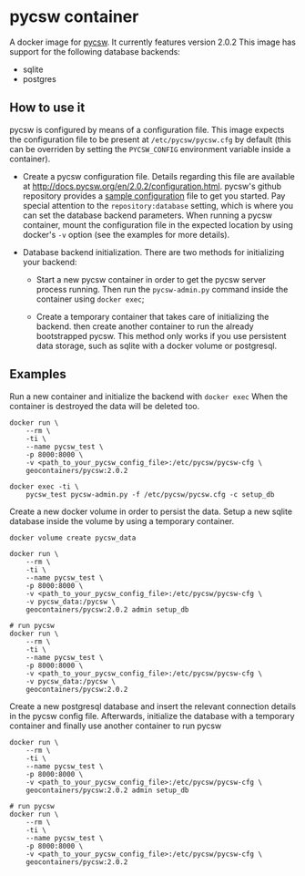 # pycsw container

A docker image for [pycsw](http://pycsw.org/). It currently features version 2.0.2
This image has support for the following database backends:

- sqlite
- postgres


## How to use it

pycsw is configured by means of a configuration file. This image expects the
configuration file to be present at `/etc/pycsw/pycsw.cfg` by default (this can be overriden by
setting the `PYCSW_CONFIG` environment variable inside a container).

- Create a pycsw configuration file. Details regarding this file are available
  at http://docs.pycsw.org/en/2.0.2/configuration.html. pycsw's github
  repository provides a 
  [sample configuration](https://github.com/geopython/pycsw/blob/master/default-sample.cfg) 
  file to get you started. Pay special attention to the `repository:database`
  setting, which is where you can set the database backend parameters. When
  running a pycsw container, mount the configuration file in the expected
  location by using docker's `-v` option (see the examples for more details).

- Database backend initialization. There are two methods for initializing your
  backend:

  - Start a new pycsw container in order to get the pycsw server process 
    running. Then run the `pycsw-admin.py` command inside the container using
    `docker exec`;

  - Create a temporary container that takes care of initializing the backend.
    then create another container to run the already bootstrapped pycsw. This
    method only works if you use persistent data storage, such as sqlite with a
    docker volume or postgresql.


## Examples

Run a new container and initialize the backend with `docker exec` When the 
container is destroyed the data will be deleted too.

```
docker run \
    --rm \
    -ti \
    --name pycsw_test \
    -p 8000:8000 \
    -v <path_to_your_pycsw_config_file>:/etc/pycsw/pycsw-cfg \
    geocontainers/pycsw:2.0.2

docker exec -ti \
    pycsw_test pycsw-admin.py -f /etc/pycsw/pycsw.cfg -c setup_db
```


Create a new docker volume in order to persist the data. Setup a new sqlite 
database inside the volume by using a temporary container.

```
docker volume create pycsw_data

docker run \
    --rm \
    -ti \
    --name pycsw_test \
    -p 8000:8000 \
    -v <path_to_your_pycsw_config_file>:/etc/pycsw/pycsw-cfg \
    -v pycsw_data:/pycsw \
    geocontainers/pycsw:2.0.2 admin setup_db

# run pycsw
docker run \
    --rm \
    -ti \
    --name pycsw_test \
    -p 8000:8000 \
    -v <path_to_your_pycsw_config_file>:/etc/pycsw/pycsw-cfg \
    -v pycsw_data:/pycsw \
    geocontainers/pycsw:2.0.2
```


Create a new postgresql database and insert the relevant connection details
in the pycsw config file. Afterwards, initialize the database with a
temporary container and finally use another container to run pycsw

```
docker run \
    --rm \
    -ti \
    --name pycsw_test \
    -p 8000:8000 \
    -v <path_to_your_pycsw_config_file>:/etc/pycsw/pycsw-cfg \
    geocontainers/pycsw:2.0.2 admin setup_db

# run pycsw
docker run \
    --rm \
    -ti \
    --name pycsw_test \
    -p 8000:8000 \
    -v <path_to_your_pycsw_config_file>:/etc/pycsw/pycsw-cfg \
    geocontainers/pycsw:2.0.2
```
